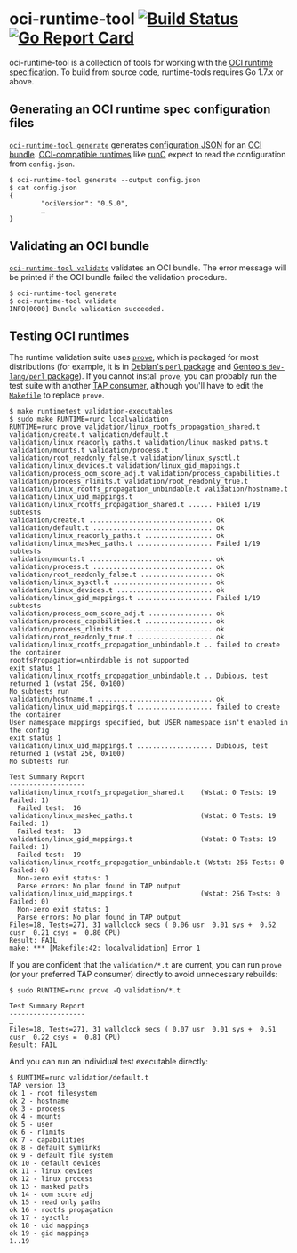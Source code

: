 # oci-runtime-tool [![Build Status](https://travis-ci.org/opencontainers/runtime-tools.svg?branch=master)](https://travis-ci.org/opencontainers/runtime-tools) [![Go Report Card](https://goreportcard.com/badge/github.com/opencontainers/runtime-tools)](https://goreportcard.com/report/github.com/opencontainers/runtime-tools)

oci-runtime-tool is a collection of tools for working with the [OCI runtime specification][runtime-spec].
To build from source code, runtime-tools requires Go 1.7.x or above.

## Generating an OCI runtime spec configuration files

[`oci-runtime-tool generate`][generate.1] generates [configuration JSON][config.json] for an [OCI bundle][bundle].
[OCI-compatible runtimes][runtime-spec] like [runC][] expect to read the configuration from `config.json`.

```console
$ oci-runtime-tool generate --output config.json
$ cat config.json
{
        "ociVersion": "0.5.0",
        …
}
```

## Validating an OCI bundle

[`oci-runtime-tool validate`][validate.1] validates an OCI bundle.
The error message will be printed if the OCI bundle failed the validation procedure.

```console
$ oci-runtime-tool generate
$ oci-runtime-tool validate
INFO[0000] Bundle validation succeeded.
```

## Testing OCI runtimes

The runtime validation suite uses [`prove`][prove], which is packaged for most distributions (for example, it is in [Debian's `perl` package][debian-perl] and [Gentoo's `dev-lang/perl` package][gentoo-perl]).
If you cannot install `prove`, you can probably run the test suite with another [TAP consumer][tap-consumers], although you'll have to edit the [`Makefile`](Makefile) to replace `prove`.

```console
$ make runtimetest validation-executables
$ sudo make RUNTIME=runc localvalidation
RUNTIME=runc prove validation/linux_rootfs_propagation_shared.t validation/create.t validation/default.t validation/linux_readonly_paths.t validation/linux_masked_paths.t validation/mounts.t validation/process.t validation/root_readonly_false.t validation/linux_sysctl.t validation/linux_devices.t validation/linux_gid_mappings.t validation/process_oom_score_adj.t validation/process_capabilities.t validation/process_rlimits.t validation/root_readonly_true.t validation/linux_rootfs_propagation_unbindable.t validation/hostname.t validation/linux_uid_mappings.t
validation/linux_rootfs_propagation_shared.t ...... Failed 1/19 subtests
validation/create.t ............................... ok
validation/default.t .............................. ok
validation/linux_readonly_paths.t ................. ok
validation/linux_masked_paths.t ................... Failed 1/19 subtests
validation/mounts.t ............................... ok
validation/process.t .............................. ok
validation/root_readonly_false.t .................. ok
validation/linux_sysctl.t ......................... ok
validation/linux_devices.t ........................ ok
validation/linux_gid_mappings.t ................... Failed 1/19 subtests
validation/process_oom_score_adj.t ................ ok
validation/process_capabilities.t ................. ok
validation/process_rlimits.t ...................... ok
validation/root_readonly_true.t ................... ok
validation/linux_rootfs_propagation_unbindable.t .. failed to create the container
rootfsPropagation=unbindable is not supported
exit status 1
validation/linux_rootfs_propagation_unbindable.t .. Dubious, test returned 1 (wstat 256, 0x100)
No subtests run
validation/hostname.t ............................. ok
validation/linux_uid_mappings.t ................... failed to create the container
User namespace mappings specified, but USER namespace isn't enabled in the config
exit status 1
validation/linux_uid_mappings.t ................... Dubious, test returned 1 (wstat 256, 0x100)
No subtests run

Test Summary Report
-------------------
validation/linux_rootfs_propagation_shared.t    (Wstat: 0 Tests: 19 Failed: 1)
  Failed test:  16
validation/linux_masked_paths.t                 (Wstat: 0 Tests: 19 Failed: 1)
  Failed test:  13
validation/linux_gid_mappings.t                 (Wstat: 0 Tests: 19 Failed: 1)
  Failed test:  19
validation/linux_rootfs_propagation_unbindable.t (Wstat: 256 Tests: 0 Failed: 0)
  Non-zero exit status: 1
  Parse errors: No plan found in TAP output
validation/linux_uid_mappings.t                 (Wstat: 256 Tests: 0 Failed: 0)
  Non-zero exit status: 1
  Parse errors: No plan found in TAP output
Files=18, Tests=271, 31 wallclock secs ( 0.06 usr  0.01 sys +  0.52 cusr  0.21 csys =  0.80 CPU)
Result: FAIL
make: *** [Makefile:42: localvalidation] Error 1
```

If you are confident that the `validation/*.t` are current, you can run `prove` (or your preferred TAP consumer) directly to avoid unnecessary rebuilds:

```console
$ sudo RUNTIME=runc prove -Q validation/*.t

Test Summary Report
-------------------
…
Files=18, Tests=271, 31 wallclock secs ( 0.07 usr  0.01 sys +  0.51 cusr  0.22 csys =  0.81 CPU)
Result: FAIL
```

And you can run an individual test executable directly:

```console
$ RUNTIME=runc validation/default.t
TAP version 13
ok 1 - root filesystem
ok 2 - hostname
ok 3 - process
ok 4 - mounts
ok 5 - user
ok 6 - rlimits
ok 7 - capabilities
ok 8 - default symlinks
ok 9 - default file system
ok 10 - default devices
ok 11 - linux devices
ok 12 - linux process
ok 13 - masked paths
ok 14 - oom score adj
ok 15 - read only paths
ok 16 - rootfs propagation
ok 17 - sysctls
ok 18 - uid mappings
ok 19 - gid mappings
1..19
```

[bundle]: https://github.com/opencontainers/runtime-spec/blob/master/bundle.md
[config.json]: https://github.com/opencontainers/runtime-spec/blob/master/config.md
[debian-perl]: https://packages.debian.org/stretch/perl
[gentoo-perl]: https://packages.gentoo.org/packages/dev-lang/perl
[prove]: http://search.cpan.org/~leont/Test-Harness-3.39/bin/prove
[runC]: https://github.com/opencontainers/runc
[runtime-spec]: https://github.com/opencontainers/runtime-spec
[tap-consumers]: https://testanything.org/consumers.html

[generate.1]: man/oci-runtime-tool-generate.1.md
[validate.1]: man/oci-runtime-tool-validate.1.md
